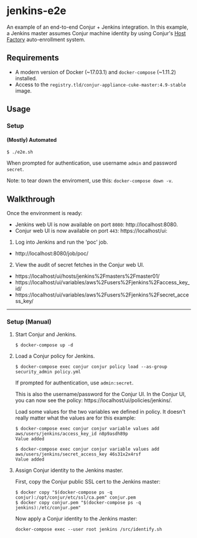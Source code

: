 # jenkins-e2e

An example of an end-to-end Conjur + Jenkins integration.
In this example, a Jenkins master assumes Conjur machine identity
by using Conjur's [Host Factory](https://developer.conjur.net/reference/services/host_factory/) auto-enrollment system.

## Requirements

* A modern version of Docker (~17.03.1) and `docker-compose` (~1.11.2) installed.
* Access to the `registry.tld/conjur-appliance-cuke-master:4.9-stable` image.

## Usage

### Setup

#### (Mostly) Automated

```sh-session
$ ./e2e.sh
```

When prompted for authentication, use username `admin` and password `secret`.

Note: to tear down the enviroment, use this: `docker-compose down -v`.

## Walkthrough

Once the environment is ready:
- Jenkins web UI is now available on port `8080`: http://localhost:8080.
- Conjur web UI is now available on port `443`: https://localhost/ui:

1. Log into Jenkins and run the 'poc' job.

- http://localhost:8080/job/poc/

2. View the audit of secret fetches in the Conjur web UI.

- https://localhost/ui/hosts/jenkins%2Fmasters%2Fmaster01/
- https://localhost/ui/variables/aws%2Fusers%2Fjenkins%2Faccess_key_id/
- https://localhost/ui/variables/aws%2Fusers%2Fjenkins%2Fsecret_access_key/

---

### Setup (Manual)

1. Start Conjur and Jenkins.

    ```sh-session
    $ docker-compose up -d
    ```

2. Load a Conjur policy for Jenkins.

    ```sh-session
    $ docker-compose exec conjur conjur policy load --as-group security_admin policy.yml
    ```

    If prompted for authentication, use `admin:secret`.

    This is also the username/password for the Conjur UI.
    In the Conjur UI, you can now see the policy: https://localhost/ui/policies/jenkins/.

    Load some values for the two variables we defined in policy.
    It doesn't really matter what the values are for this example:

    ```sh-session
    $ docker-compose exec conjur conjur variable values add aws/users/jenkins/access_key_id n8p9asdh89p
    Value added

    $ docker-compose exec conjur conjur variable values add aws/users/jenkins/secret_access_key 46s31x2x4rsf
    Value added
    ```

3. Assign Conjur identity to the Jenkins master.

    First, copy the Conjur public SSL cert to the Jenkins master:

    ```sh-session
    $ docker copy "$(docker-compose ps -q conjur):/opt/conjur/etc/ssl/ca.pem" conjur.pem
    $ docker copy conjur.pem "$(docker-compose ps -q jenkins):/etc/conjur.pem"
    ```

    Now apply a Conjur identity to the Jenkins master:

    ```sh-session
    docker-compose exec --user root jenkins /src/identify.sh
    ```
